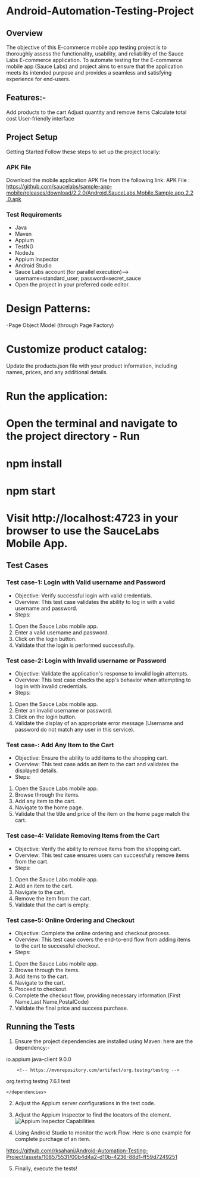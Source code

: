 # Android-Automation-Testing-Project

## Overview
The objective of this E-commerce mobile app testing project is to thoroughly assess the functionality, usability, and reliability of the Sauce Labs E-commerce application. To automate testing for the E-commerce mobile app (Sauce Labs) and project aims to ensure that the application meets its intended purpose and provides a seamless and satisfying experience for end-users.

## Features:- 
  Add products to the cart
  Adjust quantity and remove items
  Calculate total cost
  User-friendly interface
 
## Project Setup
  Getting Started
  Follow these steps to set up the project locally:
### APK File
Download the mobile application APK file from the following link:
APK File : https://github.com/saucelabs/sample-app-mobile/releases/download/2.2.0/Android.SauceLabs.Mobile.Sample.app.2.2.0.apk
### Test Requirements
- Java
- Maven
- Appium
- TestNG
- NodeJs
- Appium Inspector
- Android Studio
- Sauce Labs account (for parallel execution)--> username=standard_user; password=secret_sauce
 - Open the project in your preferred code editor.

# Design Patterns:
  -Page Object Model (through Page Factory)
# Customize product catalog:
Update the products.json file with your product information, including names, prices, and any additional details.
# Run the application:
# Open the terminal and navigate to the project directory - Run
# npm install
# npm start
# Visit http://localhost:4723 in your browser to use the SauceLabs Mobile App.

## Test Cases
 
### Test case-1: Login with Valid username and Password
 
- Objective: Verify successful login with valid credentials.
- Overview: This test case validates the ability to log in with a valid username and password.
- Steps:
1. Open the Sauce Labs mobile app.
2. Enter a valid username and password.
3. Click on the login button.
4. Validate that the login is performed successfully.
   
### Test case-2: Login with Invalid username or Password
 
- Objective: Validate the application's response to invalid login attempts.
- Overview: This test case checks the app's behavior when attempting to log in with invalid credentials.
- Steps:
1. Open the Sauce Labs mobile app.
2. Enter an invalid username or password.
3. Click on the login button.
4. Validate the display of an appropriate error message (Username and password do not match any user in this service).
### Test case-: Add Any Item to the Cart
 
- Objective: Ensure the ability to add items to the shopping cart.
- Overview: This test case adds an item to the cart and validates the displayed details.
- Steps:
1. Open the Sauce Labs mobile app.
2. Browse through the items.
3. Add any item to the cart.
4. Navigate to the home page.
5. Validate that the title and price of the item on the home page match the cart.
### Test case-4: Validate Removing Items from the Cart
 
- Objective: Verify the ability to remove items from the shopping cart.
- Overview: This test case ensures users can successfully remove items from the cart.
- Steps:
1. Open the Sauce Labs mobile app.
2. Add an item to the cart.
3. Navigate to the cart.
4. Remove the item from the cart.
5. Validate that the cart is empty.
### Test case-5: Online Ordering and Checkout
 
- Objective: Complete the online ordering and checkout process.
- Overview: This test case covers the end-to-end flow from adding items to the cart to successful checkout.
- Steps:
1. Open the Sauce Labs mobile app.
2. Browse through the items.
3. Add items to the cart.
4. Navigate to the cart.
5. Proceed to checkout.
6. Complete the checkout flow, providing necessary information.(First Name,Last Name,PostalCode)
7. Validate the final price and success purchase.
## Running the Tests
 
1. Ensure the project dependencies are installed using Maven:
   here are the dependency:-
<dependencies>
<!-- https://mvnrepository.com/artifact/io.appium/java-client -->
<dependency>
<groupId>io.appium</groupId>
<artifactId>java-client</artifactId>
<version>9.0.0</version>
</dependency>
 
 
        <!-- https://mvnrepository.com/artifact/org.testng/testng -->
<dependency>
<groupId>org.testng</groupId>
<artifactId>testng</artifactId>
<version>7.6.1</version>
<scope>test</scope>
</dependency>
 
    </dependencies>

2. Adjust the Appium server configurations in the test code.
   
3. Adjust the Appium Inspector to find the locators of the element.
   ![Appium Inspector Capabilities](https://github.com/rksahani/Android-Automation-Testing-Project/assets/108575531/f7334de1-9d36-4d7b-9770-8978aa7c3286)

4. Using Android Studio to monitor the work Flow.
   Here is one example for complete purchage of an item.
   

https://github.com/rksahani/Android-Automation-Testing-Project/assets/108575531/00b4d4a2-d10b-4236-88d1-ff59d7249251


5. Finally, execute the tests! 
